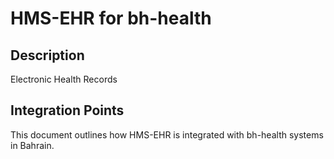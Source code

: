 # HMS-EHR for bh-health

## Description

Electronic Health Records

## Integration Points

This document outlines how HMS-EHR is integrated with bh-health systems in Bahrain.
